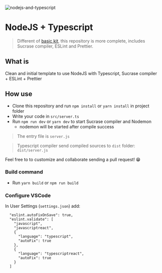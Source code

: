 ![nodejs-and-typescript](https://i.snipboard.io/93yCRK.jpg)

# NodeJS + Typescript

> Different of [basic kit](https://github.com/tiagoboeing/node-typescript-template), this repository is more complete, includes Sucrase compiler, ESLint and Prettier.

## What is

Clean and initial template to use NodeJS with Typescript, Sucrase compiler + ESLint + Prettier

## How use

- Clone this repository and run `npm install` or `yarn install` in project folder
- Write your code in `src/server.ts`
- Run `npm run dev` or `yarn dev` to start Sucrase compiler and Nodemon
  - nodemon will be started after compile success

> The entry file is `server.js`

> Typescript compiler send compiled sources to `dist` folder: `dist/server.js`

Feel free to to customize and collaborate sending a pull request! 😁

### Build command

- Run `yarn build` or `npm run build`

### Configure VSCode

In User Settings (`settings.json`) add:

```
  "eslint.autoFixOnSave": true,
  "eslint.validate": [
    "javascript",
    "javascriptreact",
    {
      "language": "typescript",
      "autoFix": true
    },
    {
      "language": "typescriptreact",
      "autoFix": true
    }
  ]
```